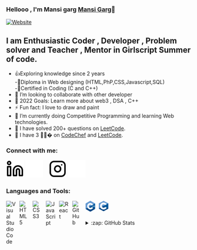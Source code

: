 ### Hellooo , I'm Mansi garg [Mansi Garg](https://mansi-garg-12.github.io/)👋 

[![Website](https://img.shields.io/website?label=mansi-garg-12.com&style=for-the-badge&url=https://mansi-garg-12.github.io/)](https://mansi-garg-12.github.io/)

## I am Enthusiastic Coder , Developer , Problem solver and Teacher , Mentor in Girlscript Summer of code.

- 👍Exploring knowledge since 2 years<br>
-🧠Diploma in Web designing (HTML,PhP,CSS,Javascript,SQL)<br>
-📃Certified in Coding (C and C++)
- 👯 I’m looking to collaborate with other developer
- 🥅 2022 Goals: Learn more about web3 , DSA , C++
- ⚡ Fun fact: I love to draw and paint
- 🌱 I’m currently doing Competitive Programming and learning Web technologies.
- 🥅 I have solved 200+ questions on [LeetCode](https://www.linkedin.com/in/mansi-garg-018494215/).
- 🥅 I have 3 🌟🌟� on [CodeChef](https://www.codechef.com/users/indian_coder12) and [LeetCode](https://www.linkedin.com/in/mansi-garg-018494215/).

### Connect with me:

[![website](./img/linkedin-light.svg)](https://linkedin.com/in/mansi-garg-018494215#gh-light-mode-only)
[![website](./img/linkedin-dark.svg)](https://linkedin.com/in/mansi-garg-018494215#gh-dark-mode-only)
&nbsp;&nbsp;
[![website](./img/instagram-light.svg)](https://instagram.com/_indian_coder_/?hl=en#gh-light-mode-only)
[![website](./img/instagram-dark.svg)](https://instagram.com/_indian_coder_/?hl=en#gh-dark-mode-only)

### Languages and Tools:

<img align="left" alt="Visual Studio Code" width="26px" src="https://cdn.jsdelivr.net/gh/devicons/devicon/icons/vscode/vscode-original.svg" style="padding-right:10px;" />
<img align="left" alt="HTML5" width="26px" src="https://cdn.jsdelivr.net/gh/devicons/devicon/icons/html5/html5-original.svg" style="padding-right:10px;" />
<img align="left" alt="CSS3" width="26px" src="https://cdn.jsdelivr.net/gh/devicons/devicon/icons/css3/css3-original.svg" style="padding-right:10px;" />
<img align="left" alt="JavaScript" width="26px" src="https://cdn.jsdelivr.net/gh/devicons/devicon/icons/javascript/javascript-original.svg" style="padding-right:10px;" />
<img align="left" alt="React" width="26px" src="https://cdn.jsdelivr.net/gh/devicons/devicon/icons/react/react-original.svg" style="padding-right:10px;" />
<img align="left" alt="GitHub" width="26px" src="https://user-images.githubusercontent.com/3369400/139448065-39a229ba-4b06-434b-bc67-616e2ed80c8f.png" style="padding-right:10px;" />
<img align="left" alt="Visual Studio Code" width="26px" src="./img/c++.png" style="padding-right:10px;" />
<img align="left" alt="HTML5" width="26px" src="./img/c.png" style="padding-right:10px;" />
<br>
<br />
<br />

<details>
  <summary>:zap: GitHub Stats</summary>

  <img align="left" alt="mansi-garg-12's GitHub Stats" src="https://github-readme-stats.vercel.app/api?username=mansi-garg-12&show_icons=true&hide_border=false&title_color=ff652f&icon_color=FFE400&bg_color=09131B&text_color=ffffff&border_color=0c1a25" />

</details>

[website]: https://mansi-garg-12.github.io/
[instagram]:https://www.instagram.com/_indian_coder_/?hl=en
[linkedin]: https://www.linkedin.com/in/mansi-garg-018494215/
